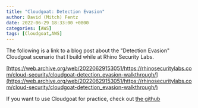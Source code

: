 ```yaml
---
title: "Cloudgoat: Detection Evasion"
author: David (Mitch) Fentz
date: 2022-06-29 18:33:00 +0800
categories: [AWS]
tags: [Cloudgoat,AWS]
---
```


The following is a link to a blog post about the "Detection Evasion" Cloudgoat scenario that I build while at Rhino Security Labs. 

[https://web.archive.org/web/20220629153051/https://rhinosecuritylabs.com/cloud-security/cloudgoat-detection_evasion-walkthrough/](https://web.archive.org/web/20220629153051/https://rhinosecuritylabs.com/cloud-security/cloudgoat-detection_evasion-walkthrough/)

If you want to use Cloudgoat for practice, check out [the github](https://github.com/RhinoSecurityLabs/cloudgoat)